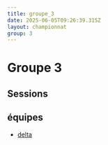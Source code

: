 ```yaml
---
title: groupe_3
date: 2025-06-05T09:26:39.315Z
layout: championnat
group: 3
---
```


# Groupe 3

## Sessions


## équipes
- [delta](/teams/delta)
